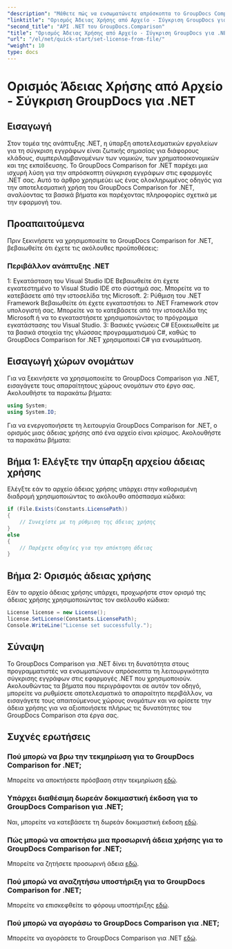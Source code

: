 ```yaml
---
"description": "Μάθετε πώς να ενσωματώνετε απρόσκοπτα το GroupDocs Comparison for .NET στις εφαρμογές σας. Ρυθμίστε, εισαγάγετε χώρους ονομάτων και συγκρίνετε έγγραφα χωρίς κόπο."
"linktitle": "Ορισμός Άδειας Χρήσης από Αρχείο - Σύγκριση GroupDocs για .NET"
"second_title": "API .NET του GroupDocs.Comparison"
"title": "Ορισμός Άδειας Χρήσης από Αρχείο - Σύγκριση GroupDocs για .NET"
"url": "/el/net/quick-start/set-license-from-file/"
"weight": 10
type: docs
---
```

# Ορισμός Άδειας Χρήσης από Αρχείο - Σύγκριση GroupDocs για .NET

## Εισαγωγή
Στον τομέα της ανάπτυξης .NET, η ύπαρξη αποτελεσματικών εργαλείων για τη σύγκριση εγγράφων είναι ζωτικής σημασίας για διάφορους κλάδους, συμπεριλαμβανομένων των νομικών, των χρηματοοικονομικών και της εκπαίδευσης. Το GroupDocs Comparison for .NET παρέχει μια ισχυρή λύση για την απρόσκοπτη σύγκριση εγγράφων στις εφαρμογές .NET σας. Αυτό το άρθρο χρησιμεύει ως ένας ολοκληρωμένος οδηγός για την αποτελεσματική χρήση του GroupDocs Comparison for .NET, αναλύοντας τα βασικά βήματα και παρέχοντας πληροφορίες σχετικά με την εφαρμογή του.
## Προαπαιτούμενα
Πριν ξεκινήσετε να χρησιμοποιείτε το GroupDocs Comparison for .NET, βεβαιωθείτε ότι έχετε τις ακόλουθες προϋποθέσεις:
### Περιβάλλον ανάπτυξης .NET
1: Εγκατάσταση του Visual Studio IDE
Βεβαιωθείτε ότι έχετε εγκατεστημένο το Visual Studio IDE στο σύστημά σας. Μπορείτε να το κατεβάσετε από την ιστοσελίδα της Microsoft.
2: Ρύθμιση του .NET Framework
Βεβαιωθείτε ότι έχετε εγκαταστήσει το .NET Framework στον υπολογιστή σας. Μπορείτε να το κατεβάσετε από την ιστοσελίδα της Microsoft ή να το εγκαταστήσετε χρησιμοποιώντας το πρόγραμμα εγκατάστασης του Visual Studio.
3: Βασικές γνώσεις C#
Εξοικειωθείτε με τα βασικά στοιχεία της γλώσσας προγραμματισμού C#, καθώς το GroupDocs Comparison for .NET χρησιμοποιεί C# για ενσωμάτωση.

## Εισαγωγή χώρων ονομάτων
Για να ξεκινήσετε να χρησιμοποιείτε το GroupDocs Comparison για .NET, εισαγάγετε τους απαραίτητους χώρους ονομάτων στο έργο σας. Ακολουθήστε τα παρακάτω βήματα:
```csharp
using System;
using System.IO;
```

Για να ενεργοποιήσετε τη λειτουργία GroupDocs Comparison for .NET, ο ορισμός μιας άδειας χρήσης από ένα αρχείο είναι κρίσιμος. Ακολουθήστε τα παρακάτω βήματα:
## Βήμα 1: Ελέγξτε την ύπαρξη αρχείου άδειας χρήσης
Ελέγξτε εάν το αρχείο άδειας χρήσης υπάρχει στην καθορισμένη διαδρομή χρησιμοποιώντας το ακόλουθο απόσπασμα κώδικα:
```csharp
if (File.Exists(Constants.LicensePath))
{
    // Συνεχίστε με τη ρύθμιση της άδειας χρήσης
}
else
{
    // Παρέχετε οδηγίες για την απόκτηση άδειας
}
```
## Βήμα 2: Ορισμός άδειας χρήσης
Εάν το αρχείο άδειας χρήσης υπάρχει, προχωρήστε στον ορισμό της άδειας χρήσης χρησιμοποιώντας τον ακόλουθο κώδικα:
```csharp
License license = new License();
license.SetLicense(Constants.LicensePath);
Console.WriteLine("License set successfully.");
```

## Σύναψη
Το GroupDocs Comparison για .NET δίνει τη δυνατότητα στους προγραμματιστές να ενσωματώνουν απρόσκοπτα τη λειτουργικότητα σύγκρισης εγγράφων στις εφαρμογές .NET που χρησιμοποιούν. Ακολουθώντας τα βήματα που περιγράφονται σε αυτόν τον οδηγό, μπορείτε να ρυθμίσετε αποτελεσματικά το απαραίτητο περιβάλλον, να εισαγάγετε τους απαιτούμενους χώρους ονομάτων και να ορίσετε την άδεια χρήσης για να αξιοποιήσετε πλήρως τις δυνατότητες του GroupDocs Comparison στα έργα σας.
## Συχνές ερωτήσεις
### Πού μπορώ να βρω την τεκμηρίωση για το GroupDocs Comparison for .NET;
Μπορείτε να αποκτήσετε πρόσβαση στην τεκμηρίωση [εδώ](https://tutorials.groupdocs.com/comparison/net/).
### Υπάρχει διαθέσιμη δωρεάν δοκιμαστική έκδοση για το GroupDocs Comparison για .NET;
Ναι, μπορείτε να κατεβάσετε τη δωρεάν δοκιμαστική έκδοση [εδώ](https://releases.groupdocs.com/).
### Πώς μπορώ να αποκτήσω μια προσωρινή άδεια χρήσης για το GroupDocs Comparison for .NET;
Μπορείτε να ζητήσετε προσωρινή άδεια [εδώ](https://purchase.groupdocs.com/temporary-license/).
### Πού μπορώ να αναζητήσω υποστήριξη για το GroupDocs Comparison for .NET;
Μπορείτε να επισκεφθείτε το φόρουμ υποστήριξης [εδώ](https://forum.groupdocs.com/c/comparison/12).
### Πού μπορώ να αγοράσω το GroupDocs Comparison για .NET;
Μπορείτε να αγοράσετε το GroupDocs Comparison για .NET [εδώ](https://purchase.groupdocs.com/buy).